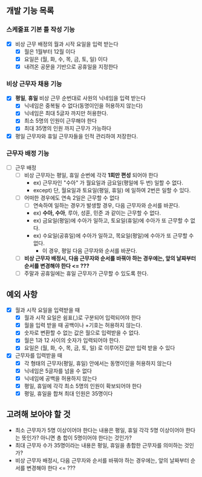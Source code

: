 ## 개발 기능 목록

### 스케줄표 기본 틀 작성 기능
- [x] 비상 근무 배정의 월과 시작 요일을 입력 받는다
  - [x] 월은 1월부터 12월 이다
  - [x] 요일은 (월, 화, 수, 목, 금, 토, 일) 이다
  - [x] 내려온 공문을 기반으로 공휴일을 지정한다

### 비상 근무자 채용 기능
- [x] **평일**, **휴일** 비상 근무 순번대로 사원의 닉네임을 입력 받는다
  - [x] 닉네임은 중복될 수 없다(동명이인을 허용하지 않는다)
  - [x] 닉네임은 최대 5글자 까지만 허용한다.
  - [x] 최소 5명의 인원이 근무해야 한다
  - [x] 최대 35명의 인원 까지 근무가 가능하다

- [x] 평일 근무자와 휴일 근무자들을 인적 관리하여 저장한다.

### 근무자 배정 기능
- [ ] 근무 배정
  - [ ] 비상 근무자는 평일, 휴일 순번에 각각 **1회만 편성** 되어야 한다
    - ex) 근무자인 "수아" 가 월요일과 금요일(평일에 두 번) 일할 수 없다.
    - except) 단, 월요일과 토요일(평일, 휴일) 에 일하여 2번은 일할 수 있다.
  - [ ] 어떠한 경우에도 연속 2일은 근무할 수 없다
    - [ ] 연속하여 일하는 경우가 발생할 경우, 다음 근무자와 순서를 바꾼다.
    - ex) **수아, 수아**, 루아, 성훈, 민준 과 같이는 근무할 수 없다.
    - ex) 금요일(평일)에 수아가 일하고, 토요일(휴일)에 수아가 또 근무할 수 없다.
    - ex) 수요일(공휴일)에 수아가 일하고, 목요일(평일)에 수아가 또 근무할 수 없다.
      - 이 경우, 평일 다음 근무자와 순서를 바꾼다.
  - [ ] **비상 근무자 배정시, 다음 근무자와 순서를 바꿔야 하는 경우에는, 앞의 날짜부터 순서를 변경해야 한다 <= ???**
  - [ ] 주말과 공휴일에는 휴일 근무자가 근무할 수 있도록 한다.

## 예외 사항
- [x] 월과 시작 요일을 입력받을 때
  - [x] 월과 시작 요일은 쉼표(,)로 구분되어 입력되어야 한다
  - [x] 월을 입력 받을 때 공백이나 +기호는 허용하지 않는다.
  - [x] 숫자로 변환할 수 없는 값은 월으로 입력받을 수 없다.
  - [x] 월은 1과 12 사이의 숫자가 입력되어야 한다.
  - [x] 요일은 (월, 화, 수, 목, 금, 토, 일) 로 이루어진 값만 입력 받을 수 있다

- [x] 근무자를 입력받을 때
  - [x] 각 형태의 근무자(평일, 휴일) 안에서는 동명이인을 허용하지 않는다
  - [x] 닉네임은 5글자를 넘을 수 없다
  - [x] 닉네임에 공백을 허용하지 않는다
  - [x] 평일, 휴일에 각각 최소 5명의 인원이 확보되어야 한다
  - [x] 평일, 휴일을 합쳐 최대 인원은 35명이다

## 고려해 보아야 할 것
- 최소 근무자가 5명 이상이어야 한다는 내용은 평일, 휴일 각각 5명 이상이어야 한다는 뜻인가? 아니면 총 합이 5명이어야 한다는 것인가?
- 최대 근무자 수가 35명이라는 내용은 평일, 휴일을 총합한 근무자를 의미하는 것인가?
- 비상 근무자 배정시, 다음 근무자와 순서를 바꿔야 하는 경우에는, 앞의 날짜부터 순서를 변경해야 한다 <= ???